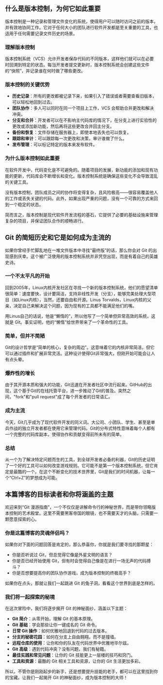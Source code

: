 ## 什么是版本控制，为何它如此重要

版本控制是一种记录和管理文件变化的系统，使得用户可以随时访问之前的版本，并有效地协同工作。它对于任何大小的团队进行软件开发都是至关重要的工具，也适用于任何需要记录文件历史的场景。

### 理解版本控制

版本控制系统（VCS）允许开发者保存代码的不同版本，这样他们就可以在必要时回溯到特定的状态。每当开发者提交更新时，版本控制系统会创建这些文件的“快照”，并记录谁在何时做了哪些更改。

### 版本控制的关键优势

- **历史记录**：所有的更改都被记录下来，如果引入了错误或者需要查看旧版本，可以轻松地回到过去。
- **团队协作**：多人可以同时在同一个项目上工作，VCS 会帮助合并更改和解决冲突。
- **分支和合并**：开发者可以在不影响主代码库的情况下，在分支上进行实验性的更改或添加新功能，然后再将这些更改合并回主分支。
- **备份和恢复**：文件存储在服务器上，即使本地丢失也可以恢复。
- **跟踪和审计**：可以跟踪每一次更改和决策，审计谁做了什么。
- **发布管理**：可以标记特定的版本来发布软件。

### 为什么版本控制如此重要

在软件开发中，代码变化是不可避免的。随着项目的发展，新功能的添加和现有功能的更新，代码库会不断增长和变化。版本控制系统是确保这些变化不会导致混乱的关键工具。

没有版本控制，团队成员之间的协作将变得复杂，且风险极高——很容易覆盖他人的工作或丢失关键的代码。此外，如果出现严重的问题，没有一个可靠的方式来回到一个稳定的状态。

简而言之，版本控制是现代软件开发流程的基石，它提供了必要的基础设施来管理复杂的项目，并保证团队合作的顺畅进行。

## Git 的简短历史和它是如何成为主流的

如果你曾经手忙脚乱地在一堆文件版本中寻找“最终版”的话，那么你会对 Git 的出现感到庆幸。这个被广泛使用的版本控制系统并非凭空出现，而是有着自己的英雄史诗。

### 一个不太平凡的开始

回到2005年，Linux内核开发社区在寻找一个新的版本控制系统，他们的愿望清单很简单：速度要快，设计要简洁，支持非线性开发（分支），能够完美处理大型项目（如Linux内核），当然，还要自由和开源。Linus Torvalds，Linux内核的父亲，决定自己来解决这个问题，因为现有的工具都不能满足他们的嘴。

用Linus自己的话说，他是“懒惰的”，所以他写了一个简单但异常高效的系统，这就是 Git。事实证明，他的“懒惰”给世界带来了一个革命性的工具。

### 简单，但并不简陋

Git的设计哲学是“简单的核心，复杂的周边”。这意味着它的内核非常简洁，但它可以通过插件和扩展非常灵活。这种设计使得Git非常强大，但刚开始可能会让人有点头晕。

### 爆炸性的增长

由于其开源本质和强大的功能，Git迅速在开发者社区中流行起来。GitHub的出现，这个基于Git的在线托管平台，进一步推动了Git的普及。突然之间，"fork"和"pull request"成了每个开发者的日常语汇。

### 成为主流

今天，Git几乎成为了现代软件开发的同义词。大公司、小团队、学生、甚至是单兵作战的独立开发者都在使用它来管理代码。Git的分布式特性意味着每个人都有一个完整的代码库副本，使得协作和贡献变得前所未有的简单。

### 总结

从一个为了解决特定问题而生的工具，到全球开发者必备的利器，Git的历史证明了一个好的工具可以如何改变游戏规则。它可能不是第一个版本控制系统，但它肯定是最酷的一个。在这个不断变化的技术世界里，Git是我们的时间机器，让每一个“Ctrl+Z”的梦想成为可能。

## 本篇博客的目标读者和你将涵盖的主题

欢迎来到“Git 漫游指南”，一个不仅仅是讲解命令行的神秘世界，而是带你领略版本控制的艺术殿堂。这里不需要黑客帝国的眼镜，也不需要天才的头脑，只需要一颗愿意探索的心。

### 你是这篇博客的灵魂伴侣吗？

如果你对下面的问题回答是肯定的，那么恭喜你，你就是我们要寻找的那颗星：

- 你是否听说过 Git，但总觉得它像是外星文明的语言？
- 你是否已经开始使用 Git，但有时会觉得自己像是在进行一场无声的代码搏斗？
- 你是否想要提高你的团队协作游戏，成为版本控制的终极高手？

如果你在点头，那就让我们一起跳进 Git 的兔子洞，看看这个世界到底是怎样的。

### 我们将一起探索的秘境

在这次冒险中，我们将逐步揭开 Git 的神秘面纱，涵盖以下主题：

- **Git 简介**：从零开始，理解 Git 的基本原理。
- **Git 基础**：学会那些让你一键成名的 Git 命令。
- **日常 Git 操作**：如何优雅地回退到代码的过去版本。
- **分支的秘密花园**：如何在分支上自由翱翔，而不是撞墙。
- **远程仓库的使用**：让你和你的队友在代码世界中优雅地华尔兹。
- **Git 高级**：遇到代码冲突？没有问题，我们有秘籍。
- **最佳实践和常见问题**：让你的 Git 技能更上一层楼的技巧和窍门。
- **工具和资源**：最酷的 Git 相关工具和资源，让你的 Git 生活更加多彩。

所以，不管你是刚刚起步的新手，还是想要提升技能的老手，都可以在这里找到你的宝藏。让我们一起揭开 Git 的神秘面纱，成为版本控制的大师！
